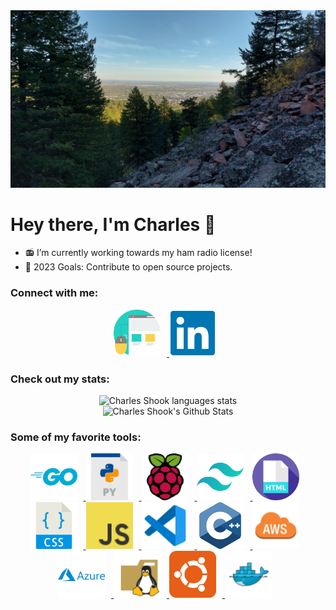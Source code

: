<img alt="Mountains" src="./assets/images/banner.jpeg"/>

# Hey there, I'm Charles 👋
- 📻 I’m currently working towards my ham radio license!
- 🥅 2023 Goals: Contribute to open source projects.

### Connect with me:

<div align="center">
    <a href="https://charlesshook.com" target="_blank" rel="noreferrer">
        <img  alt="Charles Shook personal website" height="75px" style="padding-right:10px;" src="./assets/icons/website.svg"/>
    </a>
    <a href="https://linkedin.com/in/charlesshook" target="_blank" rel="noreferrer">
        <img  alt="Charles Shook Linkedin" height="75px" style="padding-right:10px;" src="./assets/icons/linkedin.svg"/>
    </a>
</div>

### Check out my stats:

<div align="center">
    <img alt="Charles Shook languages stats" src="https://github-readme-stats.vercel.app/api/top-langs/?username=charlesshook&layout=compact&theme=prussian&hide_border=true&custom_title=My Top Languages" /> 
    <br>
    <img alt="Charles Shook's Github Stats" src="https://github-readme-stats.vercel.app/api?username=charlesshook&show_icons=true&hide_border=true&count_private=true&theme=prussian&custom_title=My Github Stats" />
</div>

### Some of my favorite tools:
<div align="center">
    <a href="https://go.dev/" target="_blank" rel="noreferrer">
        <img  alt="Golang Icon" height="75px" style="padding-right:10px;" src="./assets/icons/golang.svg"/>
    </a>
    <a href="https://www.python.org/" target="_blank" rel="noreferrer">
        <img  alt="Python Icon" height="75px" style="padding-right:10px;" src="./assets/icons/python.svg"/>
    </a>
    <a href="https://www.raspberrypi.com/" target="_blank" rel="noreferrer">
        <img  alt="Raspberry Pi Icon" height="75px" style="padding-right:10px;" src="./assets/icons/raspberry_pi.svg"/>
    </a>
    <a href="https://tailwindcss.com/" target="_blank" rel="noreferrer">
        <img  alt="TailwindCSS Icon" height="75px" style="padding-right:10px;" src="./assets/icons/tailwindcss.svg"/>
    </a>
    <a href="https://developer.mozilla.org/en-US/docs/Web/HTML" target="_blank" rel="noreferrer">
        <img  alt="HTML Icon" height="75px" style="padding-right:10px;" src="./assets/icons/html.svg"/>
    </a>
    <a href="https://developer.mozilla.org/en-US/docs/Learn/CSS/First_steps/What_is_CSS" target="_blank" rel="noreferrer">
        <img  alt="CSS Icon" height="75px" style="padding-right:10px;" src="./assets/icons/CSS.svg"/>
    </a>
    <a href="https://developer.mozilla.org/en-US/docs/Learn/JavaScript/First_steps/What_is_JavaScript" target="_blank" rel="noreferrer">
        <img  alt="Javascript Icon" height="75px" style="padding-right:10px;" src="./assets/icons/javascript.svg"/>
    </a>
    <a href="https://code.visualstudio.com/" target="_blank" rel="noreferrer">
        <img  alt="VS Code Icon" height="75px" style="padding-right:10px;" src="./assets/icons/vscode.svg"/>
    </a>
        <a href="" target="_blank" rel="noreferrer">
        <img  alt="C++ Icon" height="75px" style="padding-right:10px;" src="./assets/icons/c++.svg"/>
    </a>
        </a>
        <a href="" target="_blank" rel="noreferrer">
        <img  alt="AWS Icon" height="75px" style="padding-right:10px;" src="./assets/icons/aws.svg"/>
    </a>
        </a>
        <a href="" target="_blank" rel="noreferrer">
        <img  alt="Azure Icon" height="75px" style="padding-right:10px;" src="./assets/icons/azure.svg"/>
    </a>
        </a>
        <a href="" target="_blank" rel="noreferrer">
        <img  alt="Linux Icon" height="75px" style="padding-right:10px;" src="./assets/icons/linux.svg"/>
    </a>
        </a>
        <a href="" target="_blank" rel="noreferrer">
        <img  alt="Ubuntu Icon" height="75px" style="padding-right:10px;" src="./assets/icons/ubuntu.svg"/>
    </a>
        </a>
        <a href="" target="_blank" rel="noreferrer">
        <img  alt="Docker Icon" height="75px" style="padding-right:10px;" src="./assets/icons/docker.svg"/>
    </a>
</div>